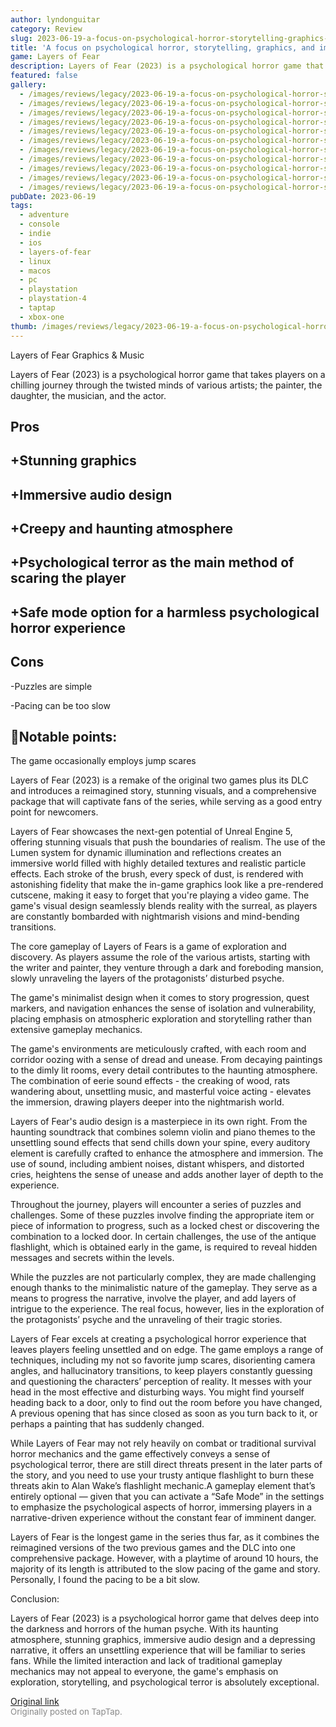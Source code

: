 ```yaml
---
author: lyndonguitar
category: Review
slug: 2023-06-19-a-focus-on-psychological-horror-storytelling-graphics-and-immersion-full-review-layers-o
title: 'A focus on psychological horror, storytelling, graphics, and immersion | Full Review: Layers of Fear'
game: Layers of Fear
description: Layers of Fear (2023) is a psychological horror game that takes players on a chilling journey through the twisted minds of various artists; the painter, the daughter, the musician, and the actor.
featured: false
gallery:
  - /images/reviews/legacy/2023-06-19-a-focus-on-psychological-horror-storytelling-graphics-and-immersion--full-review-layers-o-0.avif
  - /images/reviews/legacy/2023-06-19-a-focus-on-psychological-horror-storytelling-graphics-and-immersion--full-review-layers-o-1.avif
  - /images/reviews/legacy/2023-06-19-a-focus-on-psychological-horror-storytelling-graphics-and-immersion--full-review-layers-o-2.avif
  - /images/reviews/legacy/2023-06-19-a-focus-on-psychological-horror-storytelling-graphics-and-immersion--full-review-layers-o-3.avif
  - /images/reviews/legacy/2023-06-19-a-focus-on-psychological-horror-storytelling-graphics-and-immersion--full-review-layers-o-4.avif
  - /images/reviews/legacy/2023-06-19-a-focus-on-psychological-horror-storytelling-graphics-and-immersion--full-review-layers-o-5.avif
  - /images/reviews/legacy/2023-06-19-a-focus-on-psychological-horror-storytelling-graphics-and-immersion--full-review-layers-o-6.avif
  - /images/reviews/legacy/2023-06-19-a-focus-on-psychological-horror-storytelling-graphics-and-immersion--full-review-layers-o-7.avif
  - /images/reviews/legacy/2023-06-19-a-focus-on-psychological-horror-storytelling-graphics-and-immersion--full-review-layers-o-8.avif
  - /images/reviews/legacy/2023-06-19-a-focus-on-psychological-horror-storytelling-graphics-and-immersion--full-review-layers-o-9.avif
  - /images/reviews/legacy/2023-06-19-a-focus-on-psychological-horror-storytelling-graphics-and-immersion--full-review-layers-o-10.avif
pubDate: 2023-06-19
tags:
  - adventure
  - console
  - indie
  - ios
  - layers-of-fear
  - linux
  - macos
  - pc
  - playstation
  - playstation-4
  - taptap
  - xbox-one
thumb: /images/reviews/legacy/2023-06-19-a-focus-on-psychological-horror-storytelling-graphics-and-immersion--full-review-layers-o-0.avif
---
```


Layers of Fear
Graphics & Music

Layers of Fear (2023) is a psychological horror game that takes players on a chilling journey through the twisted minds of various artists; the painter, the daughter, the musician, and the actor.




## Pros



## +Stunning graphics


## +Immersive audio design


## +Creepy and haunting atmosphere


## +Psychological terror as the main method of scaring the player


## +Safe mode option for a harmless psychological horror experience




## Cons


-Puzzles are simple

-Pacing can be too slow


## 📝Notable points:

The game occasionally employs jump scares

Layers of Fear (2023) is a remake of the original two games plus its DLC and introduces a reimagined story, stunning visuals, and a comprehensive package that will captivate fans of the series, while serving as a good entry point for newcomers.

Layers of Fear showcases the next-gen potential of Unreal Engine 5, offering stunning visuals that push the boundaries of realism. The use of the Lumen system for dynamic illumination and reflections creates an immersive world filled with highly detailed textures and realistic particle effects. Each stroke of the brush, every speck of dust, is rendered with astonishing fidelity that make the in-game graphics look like a pre-rendered cutscene, making it easy to forget that you're playing a video game. The game's visual design seamlessly blends reality with the surreal, as players are constantly bombarded with nightmarish visions and mind-bending transitions.

The core gameplay of Layers of Fears is a game of exploration and discovery. As players assume the role of the various artists, starting with the writer and painter, they venture through a dark and foreboding mansion, slowly unraveling the layers of the protagonists’ disturbed psyche.

The game's minimalist design when it comes to story progression, quest markers, and navigation enhances the sense of isolation and vulnerability, placing emphasis on atmospheric exploration and storytelling rather than extensive gameplay mechanics.

The game's environments are meticulously crafted, with each room and corridor oozing with a sense of dread and unease. From decaying paintings to the dimly lit rooms, every detail contributes to the haunting atmosphere. The combination of eerie sound effects - the creaking of wood, rats wandering about, unsettling music, and masterful voice acting - elevates the immersion, drawing players deeper into the nightmarish world.

Layers of Fear's audio design is a masterpiece in its own right. From the haunting soundtrack that combines solemn violin and piano themes to the unsettling sound effects that send chills down your spine, every auditory element is carefully crafted to enhance the atmosphere and immersion. The use of sound, including ambient noises, distant whispers, and distorted cries, heightens the sense of unease and adds another layer of depth to the experience.

Throughout the journey, players will encounter a series of puzzles and challenges. Some of these puzzles involve finding the appropriate item or piece of information to progress, such as a locked chest or discovering the combination to a locked door. In certain challenges, the use of the antique flashlight, which is obtained early in the game, is required to reveal hidden messages and secrets within the levels.

While the puzzles are not particularly complex, they are made challenging enough thanks to the minimalistic nature of the gameplay. They serve as a means to progress the narrative, involve the player, and add layers of intrigue to the experience. The real focus, however, lies in the exploration of the protagonists’ psyche and the unraveling of their tragic stories.

Layers of Fear excels at creating a psychological horror experience that leaves players feeling unsettled and on edge. The game employs a range of techniques, including my not so favorite jump scares, disorienting camera angles, and hallucinatory transitions, to keep players constantly guessing and questioning the characters’ perception of reality. It messes with your head in the most effective and disturbing ways. You might find yourself heading back to a door, only to find out the room before you have changed, A previous opening that has since closed as soon as you turn back to it, or perhaps a painting that has suddenly changed.

While Layers of Fear may not rely heavily on combat or traditional survival horror mechanics and the game effectively conveys a sense of psychological terror, there are still direct threats present in the later parts of the story, and you need to use your trusty antique flashlight to burn these threats akin to Alan Wake’s flashlight mechanic.A gameplay element that’s entirely optional — given that you can activate a “Safe Mode” in the settings to emphasize the psychological aspects of horror, immersing players in a narrative-driven experience without the constant fear of imminent danger.

Layers of Fear is the longest game in the series thus far, as it combines the reimagined versions of the two previous games and the DLC into one comprehensive package. However, with a playtime of around 10 hours, the majority of its length is attributed to the slow pacing of the game and story. Personally, I found the pacing to be a bit slow.

Conclusion:

Layers of Fear (2023) is a psychological horror game that delves deep into the darkness and horrors of the human psyche. With its haunting atmosphere, stunning graphics, immersive audio design and a depressing narrative, it offers an unsettling experience that will be familiar to series fans. While the limited interaction and lack of traditional gameplay mechanics may not appeal to everyone, the game's emphasis on exploration, storytelling, and psychological terror is absolutely exceptional.

[Original link](https://www.taptap.io/post/5851824)<br><span style="font-size: 0.95em; color: #888;">Originally posted on TapTap.</span>